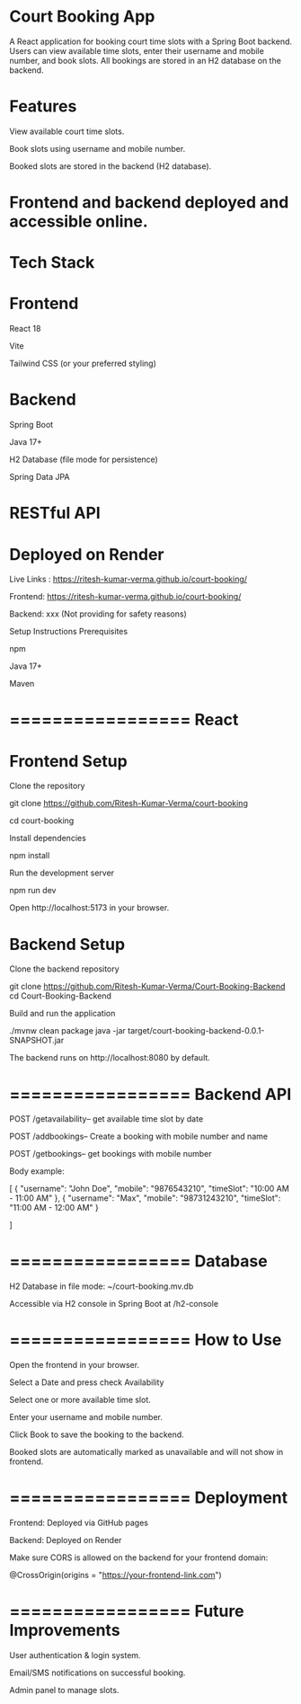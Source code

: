 Court Booking App
=================
A React application for booking court time slots with a Spring Boot backend. Users can view available time slots, enter their username and mobile number, and book slots. All bookings are stored in an H2 database on the backend.

Features
=================
View available court time slots.

Book slots using username and mobile number.

Booked slots are stored in the backend (H2 database).

Frontend and backend deployed and accessible online.
=================
Tech Stack
=================
Frontend
=================
React 18

Vite

Tailwind CSS (or your preferred styling)

Backend
=================

Spring Boot

Java 17+

H2 Database (file mode for persistence)

Spring Data JPA

RESTful API
=================
Deployed on Render
=================
Live Links : https://ritesh-kumar-verma.github.io/court-booking/

Frontend: https://ritesh-kumar-verma.github.io/court-booking/

Backend: xxx (Not providing for safety reasons)

Setup Instructions
Prerequisites

npm 

Java 17+

Maven

=================
React
=================

Frontend Setup
=================
Clone the repository

git clone https://github.com/Ritesh-Kumar-Verma/court-booking

cd court-booking


Install dependencies

npm install



Run the development server

npm run dev



Open http://localhost:5173
 in your browser.


Backend Setup
=================
Clone the backend repository

git clone https://github.com/Ritesh-Kumar-Verma/Court-Booking-Backend
cd Court-Booking-Backend


Build and run the application

./mvnw clean package
java -jar target/court-booking-backend-0.0.1-SNAPSHOT.jar


The backend runs on http://localhost:8080
 by default.

=================
Backend API
=================

POST /getavailability– get available time slot by date

POST /addbookings– Create a booking with mobile number and name

POST /getbookings– get bookings with mobile number


Body example:

[
{
  "username": "John Doe",
  "mobile": "9876543210",
  "timeSlot": "10:00 AM - 11:00 AM"
},
{
  "username": "Max",
  "mobile": "98731243210",
  "timeSlot": "11:00 AM - 12:00 AM"
}

]



=================
Database
=================
H2 Database in file mode: ~/court-booking.mv.db

Accessible via H2 console in Spring Boot at /h2-console

=================
How to Use
=================
Open the frontend in your browser.

Select a Date and press check Availability

Select one or more available time slot.

Enter your username and mobile number.

Click Book to save the booking to the backend.

Booked slots are automatically marked as unavailable and will not show in frontend.

=================
Deployment
=================
Frontend: Deployed via GitHub pages

Backend: Deployed on Render 

Make sure CORS is allowed on the backend for your frontend domain:

@CrossOrigin(origins = "https://your-frontend-link.com")

=================
Future Improvements
=================
User authentication & login system.

Email/SMS notifications on successful booking.

Admin panel to manage slots.
